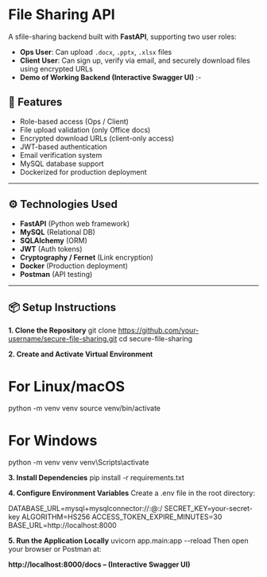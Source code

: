 # File Sharing API

A sfile-sharing backend built with **FastAPI**, supporting two user roles:

- **Ops User**: Can upload `.docx`, `.pptx`, `.xlsx` files
- **Client User**: Can sign up, verify via email, and securely download files using encrypted URLs
- **Demo of Working Backend (Interactive Swagger UI)** :- 

## 🚀 Features

- Role-based access (Ops / Client)
- File upload validation (only Office docs)
- Encrypted download URLs (client-only access)
- JWT-based authentication
- Email verification system
- MySQL database support
- Dockerized for production deployment

---

## ⚙️ Technologies Used

- **FastAPI** (Python web framework)
- **MySQL** (Relational DB)
- **SQLAlchemy** (ORM)
- **JWT** (Auth tokens)
- **Cryptography / Fernet** (Link encryption)
- **Docker** (Production deployment)
- **Postman** (API testing)

---

## 📦 Setup Instructions
**1. Clone the Repository**
git clone https://github.com/your-username/secure-file-sharing.git
cd secure-file-sharing

**2. Create and Activate Virtual Environment**
# For Linux/macOS
python -m venv venv
source venv/bin/activate

# For Windows
python -m venv venv
venv\Scripts\activate

**3. Install Dependencies**
  pip install -r requirements.txt

**4. Configure Environment Variables**
  Create a .env file in the root directory:

  DATABASE_URL=mysql+mysqlconnector://<username>:<password>@<host>:<port>/<database>
  SECRET_KEY=your-secret-key
  ALGORITHM=HS256
  ACCESS_TOKEN_EXPIRE_MINUTES=30
  BASE_URL=http://localhost:8000

**5. Run the Application Locally**
  uvicorn app.main:app --reload
  Then open your browser or Postman at:

  **http://localhost:8000/docs – (Interactive Swagger UI)**

